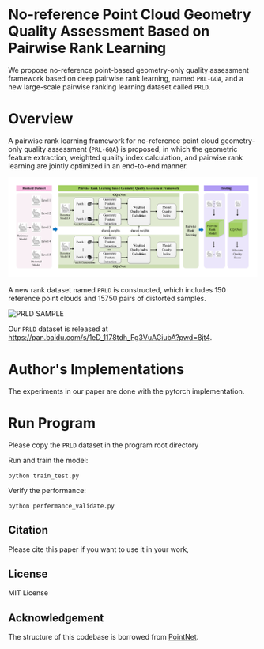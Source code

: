 # No-reference Point Cloud Geometry Quality Assessment Based on Pairwise Rank Learning

We propose no-reference point-based geometry-only quality assessment framework based on deep pairwise rank learning, named `PRL-GQA`, and a new large-scale pairwise ranking learning dataset called `PRLD`.

# Overview

A pairwise rank learning framework for no-reference point cloud geometry-only quality assessment (`PRL-GQA`) is proposed, in which the geometric feature extraction, weighted quality index calculation, and pairwise rank learning are jointly optimized in an end-to-end manner.

![Overview of PRL-GQA](.\fig\overview.png)



A new rank dataset named `PRLD` is constructed, which includes 150 reference point clouds and 15750 pairs of distorted samples.

![PRLD SAMPLE](.\fig\PRLD.png)

Our `PRLD` dataset is released at https://pan.baidu.com/s/1eD_1178tdh_Fg3VuAGiubA?pwd=8jt4.

# Author's Implementations

The experiments in our paper are done with the pytorch implementation.

# Run Program

Please copy the `PRLD` dataset in the program root directory

Run and train the model:

```shell
python train_test.py
```

Verify the performance:

```she	
python perfermance_validate.py
```



## Citation

Please cite this paper if you want to use it in your work,

## License

MIT License

## Acknowledgement

The structure of this codebase is borrowed from [PointNet](https://github.com/charlesq34/pointnet).